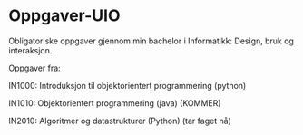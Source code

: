 # Oppgaver-UIO

Obligatoriske oppgaver gjennom min bachelor i Informatikk: Design, bruk og interaksjon.

Oppgaver fra:

IN1000: Introduksjon til objektorientert programmering (python)

IN1010: Objektorientert programmering (java) (KOMMER)

IN2010: Algoritmer og datastrukturer (Python) (tar faget nå)
